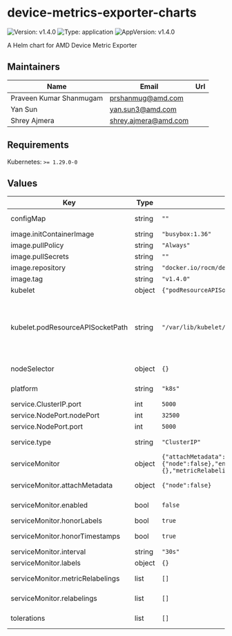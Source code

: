 # device-metrics-exporter-charts

![Version: v1.4.0](https://img.shields.io/badge/Version-v1.4.0-informational?style=flat-square) ![Type: application](https://img.shields.io/badge/Type-application-informational?style=flat-square) ![AppVersion: v1.4.0](https://img.shields.io/badge/AppVersion-v1.4.0-informational?style=flat-square)

A Helm chart for AMD Device Metric Exporter

## Maintainers

| Name | Email | Url |
| ---- | ------ | --- |
| Praveen Kumar Shanmugam | <prshanmug@amd.com> |  |
| Yan Sun | <yan.sun3@amd.com> |  |
| Shrey Ajmera | <shrey.ajmera@amd.com> |  |

## Requirements

Kubernetes: `>= 1.29.0-0`

## Values

| Key | Type | Default | Description |
|-----|------|---------|-------------|
| configMap | string | `""` | configMap name for the customizing configs and mount into metrics exporter container |
| image.initContainerImage | string | `"busybox:1.36"` | metrics exporter initContainer image |
| image.pullPolicy | string | `"Always"` | metrics exporter image pullPolicy |
| image.pullSecrets | string | `""` | metrics exporter image pullSecret name |
| image.repository | string | `"docker.io/rocm/device-metrics-exporter"` | repository URL for the metrics exporter image |
| image.tag | string | `"v1.4.0"` | metrics exporter image tag |
| kubelet | object | `{"podResourceAPISocketPath":"/var/lib/kubelet/pod-resources"}` | kubelet configuration |
| kubelet.podResourceAPISocketPath | string | `"/var/lib/kubelet/pod-resources"` | host path for kubelet pod-resources directory (optional)    - vanilla k8s kubelet path: /var/lib/kubelet/pod-resources    - micro k8s kubelet path: /var/snap/microk8s/common/var/lib/kubelet/pod-resources/    - default to /var/lib/kubelet/pod-resources |
| nodeSelector | object | `{}` | Add node selector for the daemonset of metrics exporter |
| platform | string | `"k8s"` | Specify the platform to deploy the metrics exporter, k8s or openshift |
| service.ClusterIP.port | int | `5000` | set port for ClusterIP type service |
| service.NodePort.nodePort | int | `32500` | set nodePort for NodePort type service   |
| service.NodePort.port | int | `5000` | set port for NodePort type service    |
| service.type | string | `"ClusterIP"` | metrics exporter service type, could be ClusterIP or NodePort |
| serviceMonitor | object | `{"attachMetadata":{"node":false},"enabled":false,"honorLabels":true,"honorTimestamps":true,"interval":"30s","labels":{},"metricRelabelings":[],"relabelings":[]}` | ServiceMonitor configuration |
| serviceMonitor.attachMetadata | object | `{"node":false}` | Adds node metadata to discovered targets for node-based filtering |
| serviceMonitor.enabled | bool | `false` | Whether to create a ServiceMonitor resource for Prometheus Operator |
| serviceMonitor.honorLabels | bool | `true` | Honor labels configuration for ServiceMonitor |
| serviceMonitor.honorTimestamps | bool | `true` | Honor timestamps configuration for ServiceMonitor |
| serviceMonitor.interval | string | `"30s"` | Scrape interval for the ServiceMonitor |
| serviceMonitor.labels | object | `{}` | Additional labels for the ServiceMonitor |
| serviceMonitor.metricRelabelings | list | `[]` | Relabeling rules applied to individual scraped metrics |
| serviceMonitor.relabelings | list | `[]` | RelabelConfigs to apply to samples before scraping |
| tolerations | list | `[]` | Add tolerations for deploying metrics exporter on tainted nodes |

